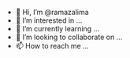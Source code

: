 - 👋 Hi, I’m @ramazalima
- 👀 I’m interested in ...
- 🌱 I’m currently learning ...
- 💞️ I’m looking to collaborate on ...
- 📫 How to reach me ...

<!---
ramazalima/ramazalima is a ✨ special ✨ repository because its `README.md` (this file) appears on your GitHub profile.
You can click the Preview link to take a look at your changes.
--->
